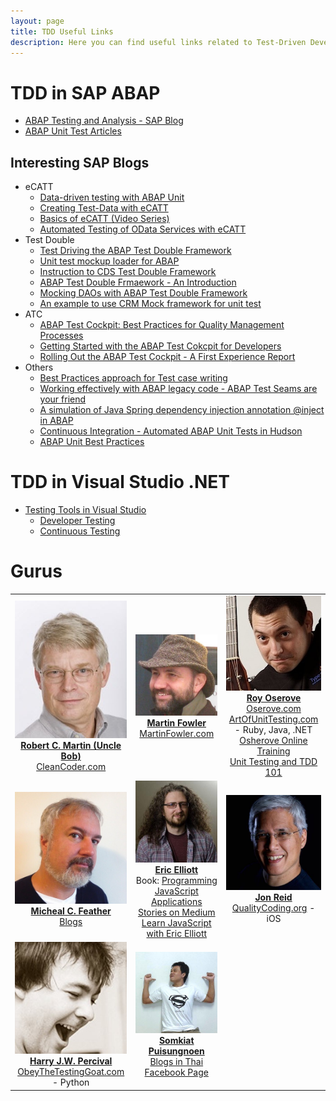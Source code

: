 ```yaml
---
layout: page
title: TDD Useful Links
description: Here you can find useful links related to Test-Driven Development.
---
```


# TDD in SAP ABAP
- [ABAP Testing and Analysis - SAP Blog](https://blogs.sap.com/tags/808952988084195139233186926963168/)
- [ABAP Unit Test Articles](http://zevolving.com/tag/abap-unit-testing/)

## Interesting SAP Blogs
- eCATT
  - [Data-driven testing with ABAP Unit](https://blogs.sap.com/2014/02/25/data-driven-testing-with-abap-unit/)
  - [Creating Test-Data with eCATT](https://blogs.sap.com/2016/11/29/creating-test-data-with-ecatt/)
  - [Basics of eCATT (Video Series)](https://blogs.sap.com/2013/07/13/basics-of-ecatt-video-series-part-1-system-data-container/)
  - [Automated Testing of OData Services with eCATT](https://blogs.sap.com/2015/06/09/automated-testing-of-odata-services-with-ecatt/)
- Test Double
  - [Test Driving the ABAP Test Double Framework](https://blogs.sap.com/2015/02/26/test-driving-the-abap-test-double-framework/)
  - [Unit test mockup loader for ABAP](https://blogs.sap.com/2015/11/12/unit-test-mockup-loader-for-abap/)
  - [Instruction to CDS Test Double Framework](https://blogs.sap.com/2016/10/19/introduction-cds-test-double-framework-write-unit-tests-abap-cds-entities/)
  - [ABAP Test Double Frmaework - An Introduction](https://blogs.sap.com/2015/01/05/abap-test-double-framework-an-introduction/)
  - [Mocking DAOs with ABAP Test Double Framework](https://blogs.sap.com/2016/08/25/mocking-daos-with-abap-test-double-framework/)
  - [An example to use CRM Mock framework for unit test](https://blogs.sap.com/2016/11/07/an-example-to-use-crm-mock-framework-for-unit-test/)
- ATC
  - [ABAP Test Cockpit: Best Practices for Quality Management Processes](https://blogs.sap.com/2012/10/02/abap-test-cockpit-best-practices-for-quality-management-processes/)
  - [Getting Started with the ABAP Test Cokcpit for Developers](https://blogs.sap.com/2012/10/18/getting-started-with-the-abap-test-cockpit-for-developers/)
  - [Rolling Out the ABAP Test Cockpit - A First Experience Report](https://blogs.sap.com/2013/11/19/rolling-out-the-abap-test-cockpit-a-first-experience-report/)
- Others
  - [Best Practices approach for Test case writing](https://blogs.sap.com/2013/09/19/best-practice-approach-for-test-case-writing/)
  - [Working effectively with ABAP legacy code - ABAP Test Seams are your friend](https://blogs.sap.com/2016/02/06/working-effectively-with-abap-legacy-code-abap-test-seams-are-your-friend/)
  - [A simulation of Java Spring dependency injection annotation @inject in ABAP](https://blogs.sap.com/2016/10/14/simulation-java-spring-dependency-injection-annotation-inject-abap/)
  - [Continuous Integration - Automated ABAP Unit Tests in Hudson](https://blogs.sap.com/2013/05/23/continuous-integration-automated-abap-unit-tests-in-hudson/)
  - [ABAP Unit Best Practices](https://wiki.scn.sap.com/wiki/display/ABAP/ABAP+Unit+Best+Practices)

# TDD in Visual Studio .NET

- [Testing Tools in Visual Studio](https://www.visualstudio.com/en-us/docs/test/overview)
  - [Developer Testing](https://www.visualstudio.com/en-us/docs/test/developer-testing/developer-testing)
  - [Continuous Testing](https://www.visualstudio.com/en-us/docs/test/continuous-testing/continuous-testing)

# Gurus

|  |  |  |
|:---:|:---:|:---:|
| ![](img/robert_martin.jpg)<br />[**Robert C. Martin (Uncle Bob)**](http://twitter.com/unclebobmartin) <br /> [CleanCoder.com](http://blog.cleancoder.com/) | ![](img/martin_fowler.jpg)<br />[**Martin Fowler**](http://www.martinfowler.com/aboutMe.html) <br /> [MartinFowler.com](http://www.martinfowler.com/) | ![](img/roy_osherove.jpg)<br />[**Roy Oserove**](http://osherove.com/about/) <br /> [Oserove.com](http://osherove.com/)<br />[ArtOfUnitTesting.com](http://artofunittesting.com/) - Ruby, Java, .NET<br />[Osherove Online Training](http://courses.osherove.com/)<br />[Unit Testing and TDD 101](http://courses.osherove.com/courses/the-art-of-unit-testing-tdd-master-class-in-net/lectures/54779) |
| ![](img/micheal_feathers.jpg)<br />[**Micheal C. Feather**](https://michaelfeathers.silvrback.com/bio) <br /> [Blogs](https://michaelfeathers.silvrback.com/) | ![](img/eric_elliott.jpg)<br />[**Eric Elliott**](https://twitter.com/_ericelliott) <br /> Book: [Programming JavaScript Applications](https://ericelliottjs.com/product/programming-javascript-applications-paper-ebook-bundle/)<br />[Stories on Medium](https://medium.com/@_ericelliott)<br />[Learn JavaScript with Eric Elliott](http://ericelliottjs.com/product/lifetime-access-pass/) | ![](img/jon_reid.jpg)<br />[**Jon Reid**](http://twitter.com/qcoding) <br /> [QualityCoding.org](http://qualitycoding.org/) - iOS |
| ![](img/harry_percival.jpg)<br />[**Harry J.W. Percival**](obeythetestinggoat@gmail.com) <br /> [ObeyTheTestingGoat.com](http://www.obeythetestinggoat.com/) - Python | ![](img/somkiat_puisungnoen.jpg)<br />[**Somkiat Puisungnoen**](https://www.linkedin.com/in/somkiat) <br /> [Blogs in Thai](http://www.somkiat.cc/tag/tdd/)<br />[Facebook Page](https://www.facebook.com/somkiat.cc) |  |
